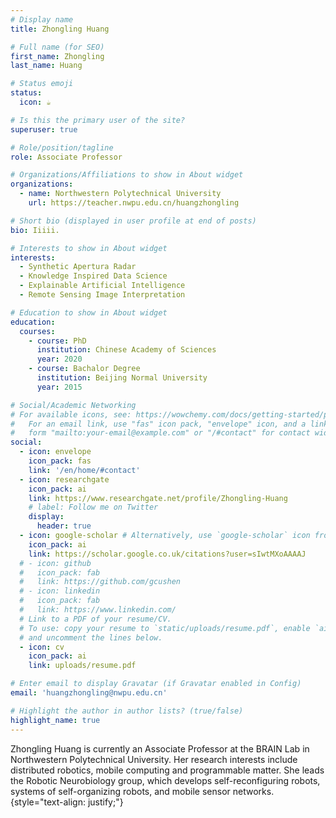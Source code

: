 ```yaml
---
# Display name
title: Zhongling Huang

# Full name (for SEO)
first_name: Zhongling
last_name: Huang

# Status emoji
status:
  icon: ☕️

# Is this the primary user of the site?
superuser: true

# Role/position/tagline
role: Associate Professor

# Organizations/Affiliations to show in About widget
organizations:
  - name: Northwestern Polytechnical University
    url: https://teacher.nwpu.edu.cn/huangzhongling

# Short bio (displayed in user profile at end of posts)
bio: Iiiii.

# Interests to show in About widget
interests:
  - Synthetic Apertura Radar
  - Knowledge Inspired Data Science
  - Explainable Artificial Intelligence
  - Remote Sensing Image Interpretation

# Education to show in About widget
education:
  courses:
    - course: PhD 
      institution: Chinese Academy of Sciences
      year: 2020
    - course: Bachalor Degree
      institution: Beijing Normal University
      year: 2015

# Social/Academic Networking
# For available icons, see: https://wowchemy.com/docs/getting-started/page-builder/#icons
#   For an email link, use "fas" icon pack, "envelope" icon, and a link in the
#   form "mailto:your-email@example.com" or "/#contact" for contact widget.
social:
  - icon: envelope
    icon_pack: fas
    link: '/en/home/#contact'
  - icon: researchgate
    icon_pack: ai
    link: https://www.researchgate.net/profile/Zhongling-Huang
    # label: Follow me on Twitter
    display:
      header: true
  - icon: google-scholar # Alternatively, use `google-scholar` icon from `ai` icon pack
    icon_pack: ai
    link: https://scholar.google.co.uk/citations?user=sIwtMXoAAAAJ
  # - icon: github
  #   icon_pack: fab
  #   link: https://github.com/gcushen
  # - icon: linkedin
  #   icon_pack: fab
  #   link: https://www.linkedin.com/
  # Link to a PDF of your resume/CV.
  # To use: copy your resume to `static/uploads/resume.pdf`, enable `ai` icons in `params.yaml`,
  # and uncomment the lines below.
  - icon: cv
    icon_pack: ai
    link: uploads/resume.pdf

# Enter email to display Gravatar (if Gravatar enabled in Config)
email: 'huangzhongling@nwpu.edu.cn'

# Highlight the author in author lists? (true/false)
highlight_name: true
---
```


Zhongling Huang is currently an Associate Professor at the BRAIN Lab in Northwestern Polytechnical University. Her research interests include distributed robotics, mobile computing and programmable matter. She leads the Robotic Neurobiology group, which develops self-reconfiguring robots, systems of self-organizing robots, and mobile sensor networks.
{style="text-align: justify;"}
